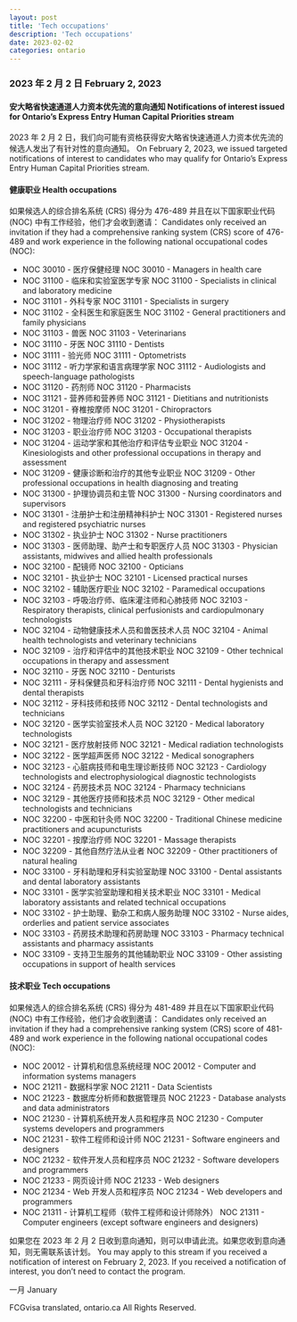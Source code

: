 ```yaml
---
layout: post
title: 'Tech occupations'
description: 'Tech occupations'
date: 2023-02-02
categories: ontario
---
```


### 2023 年 2 月 2 日	February 2, 2023

#### 安大略省快速通道人力资本优先流的意向通知	Notifications of interest issued for Ontario’s Express Entry Human Capital Priorities stream

2023 年 2 月 2 日，我们向可能有资格获得安大略省快速通道人力资本优先流的候选人发出了有针对性的意向通知。	On February 2, 2023, we issued targeted notifications of interest to candidates who may qualify for Ontario’s Express Entry Human Capital Priorities stream.

#### 健康职业	Health occupations

如果候选人的综合排名系统 (CRS) 得分为 476-489 并且在以下国家职业代码 (NOC) 中有工作经验，他们才会收到邀请：	Candidates only received an invitation if they had a comprehensive ranking system (CRS) score of 476-489 and work experience in the following national occupational codes (NOC):

* NOC 30010 - 医疗保健经理	NOC 30010 - Managers in health care
* NOC 31100 - 临床和实验室医学专家	NOC 31100 - Specialists in clinical and laboratory medicine
* NOC 31101 - 外科专家	NOC 31101 - Specialists in surgery
* NOC 31102 - 全科医生和家庭医生	NOC 31102 - General practitioners and family physicians
* NOC 31103 - 兽医	NOC 31103 - Veterinarians
* NOC 31110 - 牙医	NOC 31110 - Dentists
* NOC 31111 - 验光师	NOC 31111 - Optometrists
* NOC 31112 - 听力学家和语言病理学家	NOC 31112 - Audiologists and speech-language pathologists
* NOC 31120 - 药剂师	NOC 31120 - Pharmacists
* NOC 31121 - 营养师和营养师	NOC 31121 - Dietitians and nutritionists
* NOC 31201 - 脊椎按摩师	NOC 31201 - Chiropractors
* NOC 31202 - 物理治疗师	NOC 31202 - Physiotherapists
* NOC 31203 - 职业治疗师	NOC 31203 - Occupational therapists
* NOC 31204 - 运动学家和其他治疗和评估专业职业	NOC 31204 - Kinesiologists and other professional occupations in therapy and assessment
* NOC 31209 - 健康诊断和治疗的其他专业职业	NOC 31209 - Other professional occupations in health diagnosing and treating
* NOC 31300 - 护理协调员和主管	NOC 31300 - Nursing coordinators and supervisors
* NOC 31301 - 注册护士和注册精神科护士	NOC 31301 - Registered nurses and registered psychiatric nurses
* NOC 31302 - 执业护士	NOC 31302 - Nurse practitioners
* NOC 31303 - 医师助理、助产士和专职医疗人员	NOC 31303 - Physician assistants, midwives and allied health professionals
* NOC 32100 - 配镜师	NOC 32100 - Opticians
* NOC 32101 - 执业护士	NOC 32101 - Licensed practical nurses
* NOC 32102 - 辅助医疗职业	NOC 32102 - Paramedical occupations
* NOC 32103 - 呼吸治疗师、临床灌注师和心肺技师	NOC 32103 - Respiratory therapists, clinical perfusionists and cardiopulmonary technologists
* NOC 32104 - 动物健康技术人员和兽医技术人员	NOC 32104 - Animal health technologists and veterinary technicians
* NOC 32109 - 治疗和评估中的其他技术职业	NOC 32109 - Other technical occupations in therapy and assessment
* NOC 32110 - 牙医	NOC 32110 - Denturists
* NOC 32111 - 牙科保健员和牙科治疗师	NOC 32111 - Dental hygienists and dental therapists
* NOC 32112 - 牙科技师和技师	NOC 32112 - Dental technologists and technicians
* NOC 32120 - 医学实验室技术人员	NOC 32120 - Medical laboratory technologists
* NOC 32121 - 医疗放射技师	NOC 32121 - Medical radiation technologists
* NOC 32122 - 医学超声医师	NOC 32122 - Medical sonographers
* NOC 32123 - 心脏病技师和电生理诊断技师	NOC 32123 - Cardiology technologists and electrophysiological diagnostic technologists
* NOC 32124 - 药房技术员	NOC 32124 - Pharmacy technicians
* NOC 32129 - 其他医疗技师和技术员	NOC 32129 - Other medical technologists and technicians
* NOC 32200 - 中医和针灸师	NOC 32200 - Traditional Chinese medicine practitioners and acupuncturists
* NOC 32201 - 按摩治疗师	NOC 32201 - Massage therapists
* NOC 32209 - 其他自然疗法从业者	NOC 32209 - Other practitioners of natural healing
* NOC 33100 - 牙科助理和牙科实验室助理	NOC 33100 - Dental assistants and dental laboratory assistants
* NOC 33101 - 医学实验室助理和相关技术职业	NOC 33101 - Medical laboratory assistants and related technical occupations
* NOC 33102 - 护士助理、勤杂工和病人服务助理	NOC 33102 - Nurse aides, orderlies and patient service associates
* NOC 33103 - 药房技术助理和药房助理	NOC 33103 - Pharmacy technical assistants and pharmacy assistants
* NOC 33109 - 支持卫生服务的其他辅助职业	NOC 33109 - Other assisting occupations in support of health services

#### 技术职业	Tech occupations

如果候选人的综合排名系统 (CRS) 得分为 481-489 并且在以下国家职业代码 (NOC) 中有工作经验，他们才会收到邀请：	Candidates only received an invitation if they had a comprehensive ranking system (CRS) score of 481-489 and work experience in the following national occupational codes (NOC):

* NOC 20012 - 计算机和信息系统经理	NOC 20012 - Computer and information systems managers
* NOC 21211 - 数据科学家	NOC 21211 - Data Scientists
* NOC 21223 - 数据库分析师和数据管理员	NOC 21223 - Database analysts and data administrators
* NOC 21230 - 计算机系统开发人员和程序员	NOC 21230 - Computer systems developers and programmers
* NOC 21231 - 软件工程师和设计师	NOC 21231 - Software engineers and designers
* NOC 21232 - 软件开发人员和程序员	NOC 21232 - Software developers and programmers
* NOC 21233 - 网页设计师	NOC 21233 - Web designers
* NOC 21234 - Web 开发人员和程序员	NOC 21234 - Web developers and programmers
* NOC 21311 - 计算机工程师（软件工程师和设计师除外）	NOC 21311 - Computer engineers (except software engineers and designers)

如果您在 2023 年 2 月 2 日收到意向通知，则可以申请此流。如果您收到意向通知，则无需联系该计划。	You may apply to this stream if you received a notification of interest on February 2, 2023. If you received a notification of interest, you don’t need to contact the program.

一月	January

FCGvisa translated, ontario.ca All Rights Reserved.
